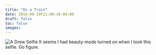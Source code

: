 ```yaml
---
title: "On a Train"
date: 2016-09-19T21:00:16-04:00
draft: false
toc: false
images: 
---
```

![A Drew Selfie](beauty-mode.jpg)
It seems I had beauty-mode turned on when I took this selfie. Go figure.
